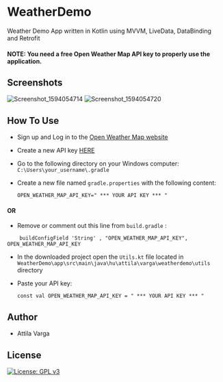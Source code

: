# WeatherDemo
Weather Demo App written in Kotlin using MVVM, LiveData, DataBinding and Retrofit

#### NOTE: You need a free Open Weather Map API key to properly use the application.


## Screenshots
![Screenshot_1594054714](https://user-images.githubusercontent.com/67831641/86619413-ce0cf780-bfba-11ea-8df5-b0ef1314aba8.png)
![Screenshot_1594054720](https://user-images.githubusercontent.com/67831641/86619419-d06f5180-bfba-11ea-9bcb-8aa7127c4937.png)


## How To Use
* Sign up and Log in to the [Open Weather Map website](https://home.openweathermap.org)
* Create a new API key [HERE](https://home.openweathermap.org/api_keys)
* Go to the following directory on your Windows computer:
`C:\Users\your_username\.gradle`
* Create a new file named `gradle.properties` with the following content:

  `OPEN_WEATHER_MAP_API_KEY=" *** YOUR API KEY *** "`

#### OR
* Remove or comment out this line from `build.gradle` :

```    buildConfigField 'String' , "OPEN_WEATHER_MAP_API_KEY", OPEN_WEATHER_MAP_API_KEY```
* In the downloaded project open the `Utils.kt` file located in `WeatherDemo\app\src\main\java\hu\attila\varga\weatherdemo\utils` directory
* Paste your API key:

  ```const val OPEN_WEATHER_MAP_API_KEY = " *** YOUR API KEY *** "```

## Author
* Attila Varga
## License
[![License: GPL v3](https://img.shields.io/badge/License-GPLv3-blue.svg)](https://www.gnu.org/licenses/gpl-3.0)
